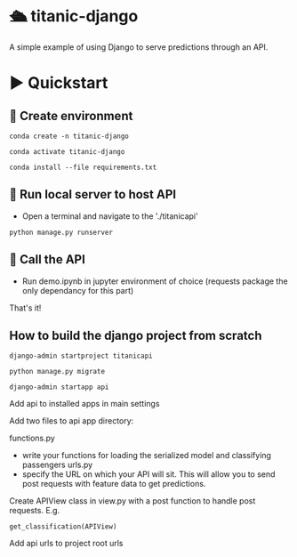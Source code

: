 # 🛳 titanic-django
A simple example of using Django to serve predictions through an API.

# ▶️ Quickstart

## 🐍 Create environment

``` conda create -n titanic-django ```

``` conda activate titanic-django ```

``` conda install --file requirements.txt ```


## 🚀 Run local server to host API

- Open a terminal and navigate to the './titanicapi'

``` python manage.py runserver ```

## 📲 Call the API

- Run demo.ipynb in jupyter environment of choice (requests package the only dependancy for this part)

That's it!


## How to build the django project from scratch

``` django-admin startproject titanicapi ```

``` python manage.py migrate ```

``` django-admin startapp api ```

Add api to installed apps in main settings

Add two files to api app directory: 

functions.py
- write your functions for loading the serialized model and classifying passengers
urls.py
- specify the URL on which your API will sit. This will allow you to send post requests with feature data to get predictions.

Create APIView class in view.py with a post function to handle post requests. E.g. 

```get_classification(APIView)```



Add api urls to project root urls
